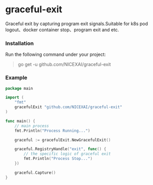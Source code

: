 # graceful-exit

Graceful exit by capturing program exit signals.Suitable for k8s pod logout、docker container stop、program exit and etc.

### Installation

Run the following command under your project:

> go get -u github.com/NICEXAI/graceful-exit

### Example

```go
package main

import (
	"fmt"
	gracefulExit "github.com/NICEXAI/graceful-exit"
)

func main() {
	// main process
	fmt.Println("Process Running...")

	graceful := gracefulExit.NewGracefulExit()

	graceful.RegistryHandle("exit", func() {
		// the specific logic of graceful exit
		fmt.Println("Process Stop...")
	})

	graceful.Capture()
}
```
